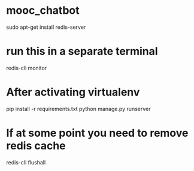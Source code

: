 # mooc_chatbot

sudo apt-get install redis-server

# run this in a separate terminal
redis-cli monitor

# After activating virtualenv
pip install -r requirements.txt
python manage.py runserver





# If at some point you need to remove redis cache
redis-cli
flushall


